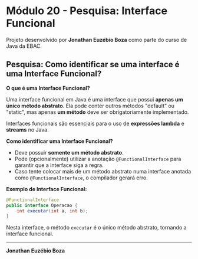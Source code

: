 # Módulo 20 - Pesquisa: Interface Funcional

Projeto desenvolvido por **Jonathan Euzébio Boza** como parte do curso de Java da EBAC.

## Pesquisa: Como identificar se uma interface é uma Interface Funcional?

**O que é uma Interface Funcional?**

Uma interface funcional em Java é uma interface que possui **apenas um único método abstrato**. 
Ela pode conter outros métodos "default" ou "static", mas apenas **um método** deve ser obrigatoriamente implementado.

Interfaces funcionais são essenciais para o uso de **expressões lambda** e **streams** no Java.

**Como identificar uma Interface Funcional?**

- Deve possuir **somente um método abstrato**.
- Pode (opcionalmente) utilizar a anotação `@FunctionalInterface` para garantir que a interface siga a regra.
- Caso tente colocar mais de um método abstrato numa interface anotada como `@FunctionalInterface`, o compilador gerará erro.

**Exemplo de Interface Funcional:**

```java
@FunctionalInterface
public interface Operacao {
    int executar(int a, int b);
}
```

Nesta interface, o método `executar` é o único método abstrato, tornando a interface funcional.

---

**Jonathan Euzébio Boza**